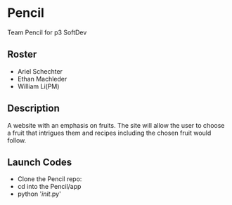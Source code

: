 # Pencil
Team Pencil for p3 SoftDev
## Roster
- Ariel Schechter
- Ethan Machleder
- William Li(PM)

## Description
A website with an emphasis on fruits. The site will allow the user to choose a fruit that intrigues them and recipes including the chosen fruit would follow.

## Launch Codes
- Clone the Pencil repo: 
- cd into the Pencil/app
- python '_init_.py'
